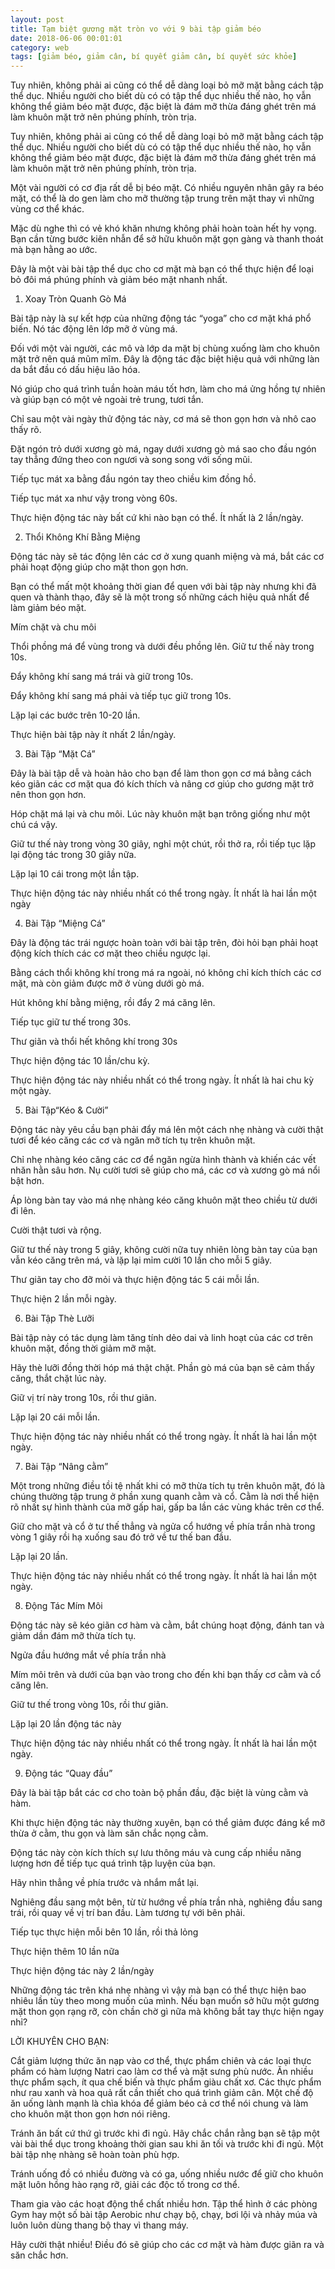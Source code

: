 ```yaml
---
layout: post
title: Tạm biệt gương mặt tròn vo với 9 bài tập giảm béo
date: 2018-06-06 00:01:01
category: web
tags: [giảm béo, giảm cân, bí quyết giảm cân, bí quyết sức khỏe]
---
```

Tuy nhiên, không phải ai cũng có thể dễ dàng loại bỏ mỡ mặt bằng cách tập thể dục. Nhiều người cho biết dù có có tập thể dục nhiều thế nào, họ vẫn không thể giảm béo mặt được, đặc biệt là đám mỡ thừa đáng ghét trên má làm khuôn mặt trở nên phúng phính, tròn trịa. <!-- more --->


Tuy nhiên, không phải ai cũng có thể dễ dàng loại bỏ mỡ mặt bằng cách tập thể dục. Nhiều người cho biết dù có có tập thể dục nhiều thế nào, họ vẫn không thể giảm béo mặt được, đặc biệt là đám mỡ thừa đáng ghét trên má làm khuôn mặt trở nên phúng phính, tròn trịa.

Một vài người có cơ địa rất dễ bị béo mặt. Có nhiều nguyên nhân gây ra béo mặt, có thể là do gen làm cho mỡ thường tập trung trên mặt thay vì những vùng cơ thể khác.

Mặc dù nghe thì có vẻ khó khăn nhưng không phải hoàn toàn hết hy vọng. Bạn cần từng bước kiên nhẫn để sở hữu khuôn mặt gọn gàng và thanh thoát mà bạn hằng ao ước.

Đây là một vài bài tập thể dục cho cơ mặt mà bạn có thể thực hiện để loại bỏ đôi má phúng phính và giảm béo mặt nhanh nhất.

1. Xoay Tròn Quanh Gò Má

Bài tập này là sự kết hợp của những động tác “yoga” cho cơ mặt khá phổ biến. Nó tác động lên lớp mỡ ở vùng má.

Đối với một vài người, các mô và lớp da mặt bị chùng xuống làm cho khuôn mặt trở nên quá mũm mĩm. Đây là động tác đặc biệt hiệu quả với những làn da bắt đầu có dấu hiệu lão hóa. 

Nó giúp cho quá trình tuần hoàn máu tốt hơn, làm cho má ửng hồng tự nhiên và giúp bạn có một vẻ ngoài trẻ trung, tươi tắn.

Chỉ sau một vài ngày thử động tác này, cơ má sẽ thon gọn hơn và nhô cao thấy rõ.

Đặt ngón trỏ dưới xương gò má, ngay dưới xương gò má sao cho đầu ngón tay thẳng đứng theo con ngươi và song song với sống mũi.

Tiếp tục mát xa bằng đầu ngón tay theo chiều kim đồng hồ.

Tiếp tục mát xa như vậy trong vòng 60s.

Thực hiện động tác này bất cứ khi nào bạn có thể. Ít nhất là 2 lần/ngày.
 
2. Thổi Không Khí Bằng Miệng

Động tác này sẽ tác động lên các cơ ở xung quanh miệng và má, bắt các cơ phải hoạt động giúp cho mặt thon gọn hơn. 

Bạn có thể mất một khoảng thời gian để quen với bài tập này nhưng khi đã quen và thành thạo, đây sẽ là một trong số những cách hiệu quả nhất để làm giảm béo mặt.

Mím chặt và chu môi

Thổi phồng má để vùng trong và dưới đều phồng lên. Giữ tư thế này trong 10s.

Đẩy không khí sang má trái và giữ trong 10s.

Đẩy không khí sang má phải và tiếp tục giữ trong 10s.

Lặp lại các bước trên 10-20 lần.

Thực hiện bài tập này ít nhất 2 lần/ngày.
 
3. Bài Tập “Mặt Cá”

Đây là bài tập dễ và hoàn hảo cho bạn để làm thon gọn cơ má bằng cách kéo giãn các cơ mặt qua đó kích thích và nâng cơ giúp cho gương mặt trở nên thon gọn hơn.

Hóp chặt má lại và chu môi. Lúc này khuôn mặt bạn trông giống như một chú cá vậy.

Giữ tư thế này trong vòng 30 giây, nghỉ một chút, rồi thở ra, rồi tiếp tục lặp lại động tác trong 30 giây nữa.

Lặp lại 10 cái trong một lần tập.

Thực hiện động tác này nhiều nhất có thể trong ngày. Ít nhất là hai lần một ngày
 
4. Bài Tập “Miệng Cá”

Đây là động tác trái ngược hoàn toàn với bài tập trên, đòi hỏi bạn phải hoạt động kích thích các cơ mặt theo chiều ngược lại.

Bằng cách thổi không khí trong má ra ngoài, nó không chỉ kích thích các cơ mặt, mà còn giảm được mỡ ở vùng dưới gò má.

Hút không khí bằng miệng, rồi đẩy 2 má căng lên.

Tiếp tục giữ tư thế trong 30s.

Thư giãn và thổi hết không khí trong 30s

Thực hiện động tác 10 lần/chu kỳ.

Thực hiện động tác này nhiều nhất có thể trong ngày. Ít nhất là hai chu kỳ một ngày.
 
5. Bài Tập“Kéo & Cười”

Động tác này yêu cầu bạn phải đẩy má lên một cách nhẹ nhàng và cười thật tươi để kéo căng các cơ và ngăn mỡ tích tụ trên khuôn mặt.

Chỉ nhẹ nhàng kéo căng các cơ để ngăn ngừa hình thành và khiến các vết nhăn hằn sâu hơn. Nụ cười tươi sẽ giúp cho má, các cơ và xương gò má nổi bật hơn.

Áp lòng bàn tay vào má nhẹ nhàng kéo căng khuôn mặt theo chiều từ dưới đi lên.

Cười thật tươi và rộng.

Giữ tư thế này trong 5 giây, không cười nữa tuy nhiên lòng bàn tay của bạn vẫn kéo căng trên má, và lặp lại mỉm cười 10 lần cho mỗi 5 giây.

Thư giãn tay cho đỡ mỏi và thực hiện động tác 5 cái mỗi lần.

Thực hiện 2 lần mỗi ngày.

6. Bài Tập Thè Lưỡi

Bài tập này có tác dụng làm tăng tính dẻo dai và linh hoạt của các cơ trên khuôn mặt, đồng thời giảm mỡ mặt.

Hãy thè lưỡi đồng thời hóp má thật chặt. Phần gò má của bạn sẽ cảm thấy căng, thắt chặt lúc này.

Giữ vị trí này trong 10s, rồi thư giãn.

Lặp lại 20 cái mỗi lần.

Thực hiện động tác này nhiều nhất có thể trong ngày. Ít nhất là hai lần một ngày.
 
7. Bài Tập “Nâng cằm”

Một trong những điều tồi tệ nhất khi có mỡ thừa tích tụ trên khuôn mặt, đó là chúng thường tập trung ở phần xung quanh cằm và cổ. Cằm là nơi thể hiện rõ nhất sự hình thành của mỡ gấp hai, gấp ba lần các vùng khác trên cơ thể.

Giữ cho mặt và cổ ở tư thế thẳng và ngửa cổ hướng về phía trần nhà trong vòng 1 giây rồi hạ xuống sau đó trở về tư thế ban đầu.

Lặp lại 20 lần.

Thực hiện động tác này nhiều nhất có thể trong ngày. Ít nhất là hai lần một ngày.
 
8. Động Tác Mím Môi

Động tác này sẽ kéo giãn cơ hàm và cằm, bắt chúng hoạt động, đánh tan và giảm dần đám mỡ thừa tích tụ.

Ngửa đầu hướng mắt về phía trần nhà

Mím môi trên và dưới của bạn vào trong cho đến khi bạn thấy cơ cằm và cổ căng lên.

Giữ tư thế trong vòng 10s, rồi thư giãn.

Lặp lại 20 lần động tác này

Thực hiện động tác này nhiều nhất có thể trong ngày. Ít nhất là hai lần một ngày.
 
9. Động tác “Quay đầu”

Đây là bài tập bắt các cơ cho toàn bộ phần đầu, đặc biệt là vùng cằm và hàm.

Khi thực hiện động tác này thường xuyên, bạn có thể giảm được đáng kể mỡ thừa ở cằm, thu gọn và làm săn chắc nọng cằm.

Động tác này còn kích thích sự lưu thông máu và cung cấp nhiều năng lượng hơn để tiếp tục quá trình tập luyện của bạn.

Hãy nhìn thẳng về phía trước và nhắm mắt lại.

Nghiêng đầu sang một bên, từ từ hướng về phía trần nhà, nghiêng đầu sang trái, rồi quay về vị trí ban đầu. Làm tương tự với bên phải.

Tiếp tục thực hiện mỗi bên 10 lần, rồi thả lỏng

Thực hiện thêm 10 lần nữa

Thực hiện động tác này 2 lần/ngày

Những động tác trên khá nhẹ nhàng vì vậy mà bạn có thể thực hiện bao nhiêu lần tùy theo mong muốn của mình. Nếu bạn muốn sở hữu một gương mặt thon gọn rạng rỡ, còn chần chờ gì nữa mà không bắt tay thực hiện ngay nhỉ?

LỜI KHUYÊN CHO BẠN:

Cắt giảm lượng thức ăn nạp vào cơ thể, thực phẩm chiên và các loại thực phẩm có hàm lượng Natri cao làm cơ thể và mặt sưng phù nước. Ăn nhiều thực phẩm sạch, ít qua chế biến và thực phẩm giàu chất xơ. Các thực phẩm như rau xanh và hoa quả rất cần thiết cho quá trình giảm cân. Một chế độ ăn uống lành mạnh là chìa khóa để giảm béo cả cơ thể nói chung và làm cho khuôn mặt thon gọn hơn nói riêng.

Tránh ăn bất cứ thứ gì trước khi đi ngủ. Hãy chắc chắn rằng bạn sẽ tập một vài bài thể dục trong khoảng thời gian sau khi ăn tối và trước khi đi ngủ. Một bài tập nhẹ nhàng sẽ hoàn toàn phù hợp.

Tránh uống đồ có nhiều đường và có ga, uống nhiều nước để giữ cho khuôn mặt luôn hồng hào rạng rỡ, giải các độc tố trong cơ thể.

Tham gia vào các hoạt động thể chất nhiều hơn. Tập thể hình ở các phòng Gym hay một số bài tập Aerobic như chạy bộ, chạy, bơi lội và nhảy múa và luôn luôn dùng thang bộ thay vì thang máy.

Hãy cười thật nhiều! Điều đó sẽ giúp cho các cơ mặt và hàm được giãn ra và săn chắc hơn.
